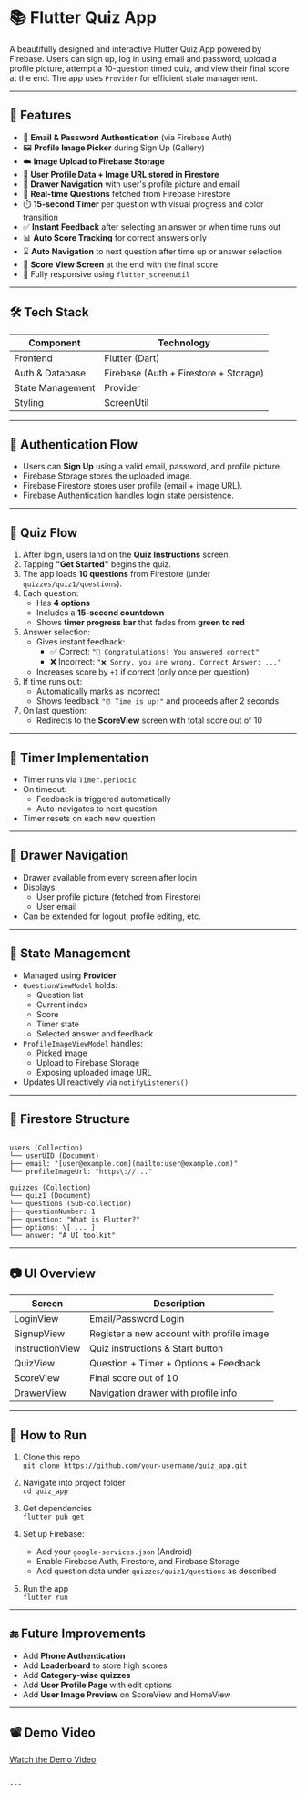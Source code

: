 # 📚 Flutter Quiz App

A beautifully designed and interactive Flutter Quiz App powered by Firebase. Users can sign up, log in using email and password, upload a profile picture, attempt a 10-question timed quiz, and view their final score at the end. The app uses `Provider` for efficient state management.

---

## 🚀 Features

- 👤 **Email & Password Authentication** (via Firebase Auth)
- 🖼️ **Profile Image Picker** during Sign Up (Gallery)
- ☁️ **Image Upload to Firebase Storage**
- 📂 **User Profile Data + Image URL stored in Firestore**
- 🧭 **Drawer Navigation** with user's profile picture and email
- 📝 **Real-time Questions** fetched from Firebase Firestore
- ⏱️ **15-second Timer** per question with visual progress and color transition
- ✅ **Instant Feedback** after selecting an answer or when time runs out
- 📊 **Auto Score Tracking** for correct answers only
- ⌛ **Auto Navigation** to next question after time up or answer selection
- 🏁 **Score View Screen** at the end with the final score
- 📱 Fully responsive using `flutter_screenutil`

---

## 🛠️ Tech Stack

| Component         | Technology                 |
|------------------|----------------------------|
| Frontend         | Flutter (Dart)             |
| Auth & Database  | Firebase (Auth + Firestore + Storage) |
| State Management | Provider                   |
| Styling          | ScreenUtil                 |

---

## 🔐 Authentication Flow

- Users can **Sign Up** using a valid email, password, and profile picture.
- Firebase Storage stores the uploaded image.
- Firebase Firestore stores user profile (email + image URL).
- Firebase Authentication handles login state persistence.

---

## 🧠 Quiz Flow

1. After login, users land on the **Quiz Instructions** screen.
2. Tapping **"Get Started"** begins the quiz.
3. The app loads **10 questions** from Firestore (under `quizzes/quiz1/questions`).
4. Each question:
   - Has **4 options**
   - Includes a **15-second countdown**
   - Shows **timer progress bar** that fades from **green to red**
5. Answer selection:
   - Gives instant feedback:
     - ✅ Correct: `"🎉 Congratulations! You answered correct"`
     - ❌ Incorrect: `"❌ Sorry, you are wrong. Correct Answer: ..."`
   - Increases score by `+1` if correct (only once per question)
6. If time runs out:
   - Automatically marks as incorrect
   - Shows feedback `"⏰ Time is up!"` and proceeds after 2 seconds
7. On last question:
   - Redirects to the **ScoreView** screen with total score out of 10

---

## 🧠 Timer Implementation

- Timer runs via `Timer.periodic`
- On timeout: 
  - Feedback is triggered automatically
  - Auto-navigates to next question
- Timer resets on each new question

---

## 🧭 Drawer Navigation

- Drawer available from every screen after login
- Displays:
  - User profile picture (fetched from Firestore)
  - User email
- Can be extended for logout, profile editing, etc.

---

## 🔄 State Management

- Managed using **Provider**
- `QuestionViewModel` holds:
  - Question list
  - Current index
  - Score
  - Timer state
  - Selected answer and feedback
- `ProfileImageViewModel` handles:
  - Picked image
  - Upload to Firebase Storage
  - Exposing uploaded image URL
- Updates UI reactively via `notifyListeners()`

---

## 📁 Firestore Structure

```

users (Collection)
└── userUID (Document)
├── email: "[user@example.com](mailto:user@example.com)"
└── profileImageUrl: "https\://..."

quizzes (Collection)
└── quiz1 (Document)
└── questions (Sub-collection)
├── questionNumber: 1
├── question: "What is Flutter?"
├── options: \[ ... ]
└── answer: "A UI toolkit"

```

---

## 📷 UI Overview

| Screen             | Description                              |
|-------------------|------------------------------------------|
| LoginView         | Email/Password Login                     |
| SignupView        | Register a new account with profile image|
| InstructionView   | Quiz instructions & Start button         |
| QuizView          | Question + Timer + Options + Feedback    |
| ScoreView         | Final score out of 10                    |
| DrawerView        | Navigation drawer with profile info      |

---

## 🧪 How to Run

1. Clone this repo  
   `git clone https://github.com/your-username/quiz_app.git`

2. Navigate into project folder  
   `cd quiz_app`

3. Get dependencies  
   `flutter pub get`

4. Set up Firebase:
   - Add your `google-services.json` (Android)
   - Enable Firebase Auth, Firestore, and Firebase Storage
   - Add question data under `quizzes/quiz1/questions` as described

5. Run the app  
   `flutter run`

---

## 🔚 Future Improvements

- Add **Phone Authentication**
- Add **Leaderboard** to store high scores
- Add **Category-wise quizzes**
- Add **User Profile Page** with edit options
- Add **User Image Preview** on ScoreView and HomeView

---

## 📽️ Demo Video

[Watch the Demo Video](https://drive.google.com/file/d/1cEcNinRtrXqPLwu6OreSOEt4IC8BCc8d/view?usp=drivesdk)
```

---
